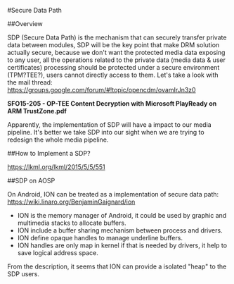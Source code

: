 
#Secure Data Path

##Overview

SDP (Secure Data Path) is the mechanism that can securely transfer private data between modules, SDP will be the key point that make DRM solution actually secure, because we don't want the protected media data exposing to any user, all the operations related to the private data (media data & user certificates) processing should be protected under a secure environment (TPM?TEE?), users cannot directly access to them. Let's take a look with the mail thread: https://groups.google.com/forum/#!topic/opencdm/ovamIrJn3z0

**SFO15-205 - OP-TEE Content Decryption with Microsoft PlayReady on ARM TrustZone.pdf**

Apparently, the implementation of SDP will have a impact to our media pipeline. It's better we take SDP into our sight when we are trying to redesign the whole media pipeline.


##How to Implement a SDP?

https://lkml.org/lkml/2015/5/5/551


##SDP on AOSP

On Android, ION can be treated as a implementation of secure data path: https://wiki.linaro.org/BenjaminGaignard/ion

* ION is the memory manager of Android, it could be used by graphic and multimedia stacks to allocate buffers.
* ION include a buffer sharing mechanism between process and drivers.
* ION define opaque handles to manage underline buffers.
* ION handles are only map in kernel if that is needed by drivers, it help to save logical address space.

From the description, it seems that ION can provide a isolated "heap" to the SDP users.
